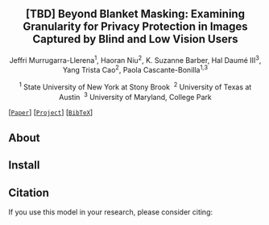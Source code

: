 <div align="center">
<h2> [TBD] Beyond Blanket Masking: Examining Granularity for Privacy
Protection in Images Captured by Blind and Low Vision Users </h2>

Jeffri Murrugarra-Llerena<sup>1</sup>, Haoran Niu<sup>2</sup>, K. Suzanne Barber, Hal Daumé III<sup>3</sup>, Yang Trista Cao<sup>2</sup>, Paola Cascante-Bonilla<sup>1,</sup><sup>3</sup>

<sup>1</sup> State University of New York at Stony Brook&nbsp; <sup>2</sup>  University of Texas at Austin&nbsp; <sup>3</sup> University of Maryland, College Park

</div>

[[`Paper`]()] [[`Project`](https://github.com/Artcs1/VLM-Privacy)] [[`BibTeX`](#citation)]

## About

## Install

## Citation

If you use this model in your research, please consider citing:

```
```
